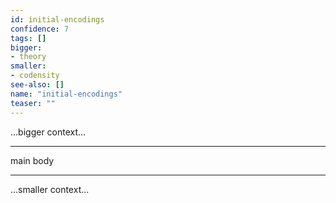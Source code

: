 ```yaml
---
id: initial-encodings
confidence: 7
tags: []
bigger:
- theory
smaller:
- codensity
see-also: []
name: "initial-encodings"
teaser: ""
---
```



...bigger context...

---

main body

---

...smaller context...

